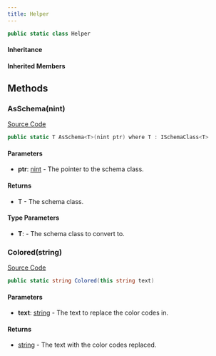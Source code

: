 ```yaml
---
title: Helper
---
```


```csharp
public static class Helper
```

#### Inheritance

#### Inherited Members

## Methods

### AsSchema(nint)

[Source Code](https://github.com/swiftly-solution/swiftlys2/blob/beta/managed/src/SwiftlyS2.Shared/Helper.cs#L53)

```csharp
public static T AsSchema<T>(nint ptr) where T : ISchemaClass<T>
```

#### Parameters

- **ptr**: [nint](https://learn.microsoft.com/dotnet/api/system.intptr) - The pointer to the schema class.

#### Returns

- T - The schema class.

#### Type Parameters

- **T**:  - The schema class to convert to.

### Colored(string)

[Source Code](https://github.com/swiftly-solution/swiftlys2/blob/beta/managed/src/SwiftlyS2.Shared/Helper.cs#L39)

```csharp
public static string Colored(this string text)
```

#### Parameters

- **text**: [string](https://learn.microsoft.com/dotnet/api/system.string) - The text to replace the color codes in.

#### Returns

- [string](https://learn.microsoft.com/dotnet/api/system.string) - The text with the color codes replaced.

